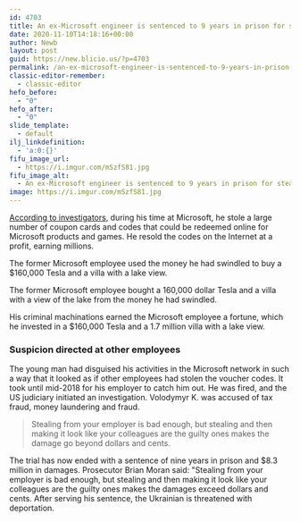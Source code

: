 ```yaml
---
id: 4703
title: An ex-Microsoft engineer is sentenced to 9 years in prison for stealing $10M
date: 2020-11-10T14:18:16+00:00
author: Newb
layout: post
guid: https://new.blicio.us/?p=4703
permalink: /an-ex-microsoft-engineer-is-sentenced-to-9-years-in-prison-for-stealing-10m/
classic-editor-remember:
  - classic-editor
hefo_before:
  - "0"
hefo_after:
  - "0"
slide_template:
  - default
ilj_linkdefinition:
  - 'a:0:{}'
fifu_image_url:
  - https://i.imgur.com/mSzfS81.jpg
fifu_image_alt:
  - An ex-Microsoft engineer is sentenced to 9 years in prison for stealing $10M
image: https://i.imgur.com/mSzfS81.jpg
---
```

[According to investigators](https://www.justice.gov/usao-wdwa/pr/former-microsoft-software-engineer-sentenced-nine-years-prison-stealing-more-10-million), during his time at Microsoft, he stole a large number of coupon cards and codes that could be redeemed online for Microsoft products and games. He resold the codes on the Internet at a profit, earning millions.

The former Microsoft employee used the money he had swindled to buy a $160,000 Tesla and a villa with a lake view.

The former Microsoft employee bought a 160,000 dollar Tesla and a villa with a view of the lake from the money he had swindled.

His criminal machinations earned the Microsoft employee a fortune, which he invested in a $160,000 Tesla and a 1.7 million villa with a lake view.

### Suspicion directed at other employees

The young man had disguised his activities in the Microsoft network in such a way that it looked as if other employees had stolen the voucher codes. It took until mid-2018 for his employer to catch him out. He was fired, and the US judiciary initiated an investigation. Volodymyr K. was accused of tax fraud, money laundering and fraud.

> Stealing from your employer is bad enough, but stealing and then making it look like your colleagues are the guilty ones makes the damage go beyond dollars and cents.

The trial has now ended with a sentence of nine years in prison and $8.3 million in damages. Prosecutor Brian Moran said: "Stealing from your employer is bad enough, but stealing and then making it look like your colleagues are the guilty ones makes the damages exceed dollars and cents. After serving his sentence, the Ukrainian is threatened with deportation.